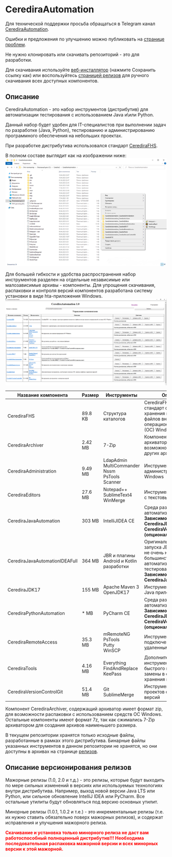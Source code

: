 # CerediraAutomation

Для технической поддержки просьба обращаться в Telegram канал [CerediraAutomation](https://t.me/CerediraAutomation).

Ошибки и предложения по улучшению можно публиковать на [странице проблем](https://github.com/Ceredira/CerediraAutomation/issues).

Не нужно клонировать или скачивать репозиторий - это для разработки.

Для скачивания используйте [веб-инсталлятор](https://raw.githubusercontent.com/Ceredira/CerediraAutomation/master/CerediraAutomation-1.0.hta)
(нажмите Сохранить ссылку как) или воспользуйтесь [страницей релизов](https://github.com/Ceredira/CerediraAutomation/releases)
для ручного скачивания всех доступных компонентов.

## Описание

CerediraAutomation - это набор инструментов (дистрибутив) для автоматизации тестирования с использованием Java и\или Python.

Данный набор будет удобен для IT-специалистов при выполнении задач по разработке (Java, Python), тестированию и
администрированию программного обеспечения на небольших проектах.

При разработке дистрибутива использовался стандарт [CerediraFHS](https://github.com/Ceredira/CerediraFHS).

В полном составе выглядит как на изображении ниже:
![CerediraAutomationWindowsFolderAll](/MDData/images/CerediraAutomationWindowsFolderAll.png)


Для большей гибкости и удобства распространения набор инструментов разделен на отдельные независимые
или малозависимые архивы - компоненты. Для упрощения скачивания, распаковки и контроля версий компонентов
разработана систему установки в виде hta-приложения Windows.
![CerediraAutomationToolboxAllInstall](/MDData/images/CerediraAutomationToolboxAllInstall.png)


| Название компонента            | Размер  | Инструменты                                                   | Описание                                                                                                                                              |
|--------------------------------|---------|---------------------------------------------------------------|-------------------------------------------------------------------------------------------------------------------------------------------------------|
| CerediraFHS                    | 89.8 KB | Структура каталогов                                           | CerediraFHS - это стандарт структуры хранения каталогов и файлов внутри каталога операционной системы (ОС) Windows                                    |
| CerediraArchiver               | 2.42 MB | 7-Zip                                                         | Компонент с архиватором, для возможности распаковки других архивов                                                                                    |
| CerediraAdministration         | 9.49 MB | LdapAdmin<br/>MultiCommander<br/>Nssm<br/>PsTools<br/>Scanner | Инструменты для администрирования ОС Windows                                                                                                          |
| CerediraEditors                | 27.6 MB | Notepad++<br/>SublimeText4<br/>WinMerge                       | Инструменты для работы с текстовыми файлами                                                                                                           |
| CerediraJavaAutomation         | 303 MB  | IntelliJIDEA CE                                               | Среда разработки для автоматизации на Java<br/>**Зависимости: CerediraJDK17, CerediraVersionControlGit (опционально)**                                |
| CerediraJavaAutomationIDEAFull | 364 MB  | JBR и плагины Android и Kotlin разработки                     | Оригинальная среда запуска JBR и плагины, не очень нужные большинству проектов автоматизации тестирования<br/>**Зависимости: CerediraJavaAutomation** |
| CerediraJDK17                  | 155 MB  | Apache Maven 3<br/>OpenJDK17                                  | Инструменты для запуска Java приложений                                                                                                               |
| CerediraPythonAutomation       | * MB    | PyCharm CE                                                    | Среда разработки для автоматизации на Python<br/>**Зависимости: CerediraJDK17, CerediraVersionControlGit (опционально)**                              |
| CerediraRemoteAccess           | 35.3 MB | mRemoteNG<br/>PsTools<br/>Putty<br/>WinSCP                    | Инструменты для подключения к удаленным серверам                                                                                                      |
| CerediraTools                  | 4.16 MB | Everything<br/>FindAndReplace<br/>KeePass                     | Дополнительные инструменты, для быстрого поиска в ОС, замены в файлах и хранения паролей                                                              |
| CerediraVersionControlGit      | 51.4 MB | Git<br/>SublimeMerge                                          | Инструменты для проектов с контролем версий                                                                                                           |

Компонент CerediraArchiver, содержащий архиватор имеет формат zip, для возможности распаковки
с использованием средств ОС Windows. Остальные компоненты имеют формат 7z, так как сжимались 7-Zip
архиватором для создания архивов наименьшего размера.

В текущем репозитории хранятся только исходные файлы, разработанные в рамках этого дистрибутива.
Бинарные файлы указанных инструментов в данном репозитории не хранятся, но они доступны в архивах
на странице [релизов](https://github.com/Ceredira/CerediraAutomation/releases).

## Описание версионирования релизов

Мажорные релизы (1.0, 2.0 и т.д.) - это релизы, которые будут выходить по мере сильных изменений в версиях
или используемых технологиях внутри дистрибутива. Например, выход новой версии Java LTS или Python,
или сильное обновление IntelliJ IDEA или PyCharm. Все остальные утилиты будут обновляться под версию
основных утилит.

Минорные релизы (1.0.1, 1.0.2 и т.е.) - это инкрементальные релизы (т.е. их нужно ставить обязательно поверх
мажорных релизов), и содержат исправления и улучшения мажорного релиза.

<span style="color:red">**Скачивание и установка только минорного релиза не даст вам работоспособный полноценный дистрибутив!!!
Необходима последовательная распаковка мажорной версии и всех минорных версии к этой мажорной.**</span>

